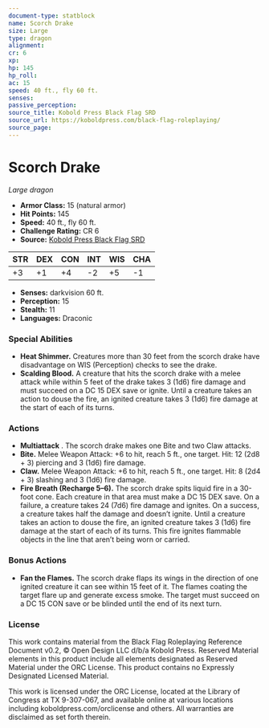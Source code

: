 ```yaml
---
document-type: statblock
name: Scorch Drake
size: Large
type: dragon
alignment: 
cr: 6
xp: 
hp: 145
hp_roll: 
ac: 15
speed: 40 ft., fly 60 ft.
senses: 
passive_perception: 
source_title: Kobold Press Black Flag SRD
source_url: https://koboldpress.com/black-flag-roleplaying/
source_page: 
---
```


# Scorch Drake

*Large dragon*

- **Armor Class:** 15 (natural armor)
- **Hit Points:** 145
- **Speed:** 40 ft., fly 60 ft.
- **Challenge Rating:** CR 6
- **Source:** [Kobold Press Black Flag SRD](https://koboldpress.com/black-flag-roleplaying/)

| STR | DEX | CON | INT | WIS | CHA |
| --- | --- | --- | --- | --- | --- |
| +3 | +1 | +4 | -2 | +5 | -1 |

- **Senses:** darkvision 60 ft.
- **Perception:** 15
- **Stealth:** 11
- **Languages:** Draconic

### Special Abilities

- **Heat Shimmer.** Creatures more than 30 feet from the scorch drake have disadvantage on WIS (Perception) checks to see the drake.
- **Scalding Blood.** A creature that hits the scorch drake with a melee attack while within 5 feet of the drake takes 3 (1d6) fire damage and must succeed on a DC 15 DEX save or ignite. Until a creature takes an action to douse the fire, an ignited creature takes 3 (1d6) fire damage at the start of each of its turns.

### Actions

- **Multiattack** . The scorch drake makes one Bite and two Claw attacks.
- **Bite.** Melee Weapon Attack: +6 to hit, reach 5 ft., one target. Hit: 12 (2d8 + 3) piercing and 3 (1d6) fire damage.
- **Claw.** Melee Weapon Attack: +6 to hit, reach 5 ft., one target. Hit: 8 (2d4 + 3) slashing and 3 (1d6) fire damage.
- **Fire Breath (Recharge 5–6).** The scorch drake spits liquid fire in a 30-foot cone. Each creature in that area must make a DC 15 DEX save. On a failure, a creature takes 24 (7d6) fire damage and ignites. On a success, a creature takes half the damage and doesn’t ignite. Until a creature takes an action to douse the fire, an ignited creature takes 3 (1d6) fire damage at the start of each of its turns. This fire ignites flammable objects in the line that aren’t being worn or carried.

### Bonus Actions

- **Fan the Flames.** The scorch drake flaps its wings in the direction of one ignited creature it can see within 15 feet of it. The flames coating the target flare up and generate excess smoke. The target must succeed on a DC 15 CON save or be blinded until the end of its next turn.

### License

This work contains material from the Black Flag Roleplaying Reference Document v0.2, © Open Design LLC d/b/a Kobold Press. Reserved Material elements in this product include all elements designated as Reserved Material under the ORC License. This product contains no Expressly Designated Licensed Material.

This work is licensed under the ORC License, located at the Library of Congress at TX 9-307-067, and available online at various locations including koboldpress.com/orclicense and others. All warranties are disclaimed as set forth therein.
